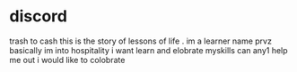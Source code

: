 # discord
trash to cash
this is the story of lessons of life .
im a learner name prvz
basically im into hospitality i want learn and elobrate myskills
can any1 help me out 
i would like to colobrate 
